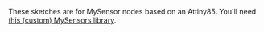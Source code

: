 These sketches are for MySensor nodes based on an Attiny85. You'll need [this (custom) MySensors library](https://github.com/sweebee/Arduino-home-automation/tree/master/libraries/MySensorsTiny).